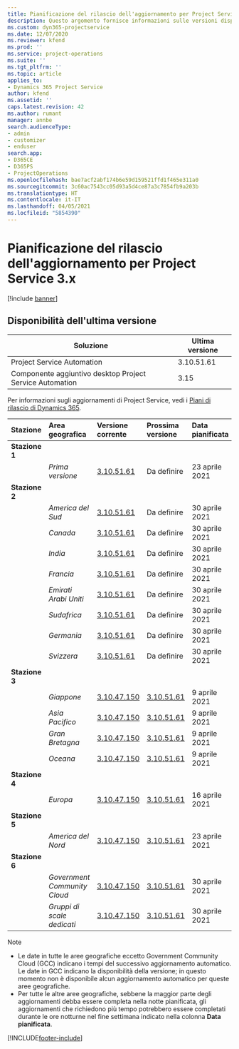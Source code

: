 ```yaml
---
title: Pianificazione del rilascio dell'aggiornamento per Project Service 3.x
description: Questo argomento fornisce informazioni sulle versioni disponibili e future di Dynamics 365 Project Service Automation.
ms.custom: dyn365-projectservice
ms.date: 12/07/2020
ms.reviewer: kfend
ms.prod: ''
ms.service: project-operations
ms.suite: ''
ms.tgt_pltfrm: ''
ms.topic: article
applies_to:
- Dynamics 365 Project Service
author: kfend
ms.assetid: ''
caps.latest.revision: 42
ms.author: rumant
manager: annbe
search.audienceType:
- admin
- customizer
- enduser
search.app:
- D365CE
- D365PS
- ProjectOperations
ms.openlocfilehash: bae7acf2abf174b6e59d159521ffd1f465e311a0
ms.sourcegitcommit: 3c60ac7543cc05d93a5d4ce87a3c7854fb9a203b
ms.translationtype: HT
ms.contentlocale: it-IT
ms.lasthandoff: 04/05/2021
ms.locfileid: "5854390"
---
```

# <a name="update-release-schedule-for-project-service-3x"></a>Pianificazione del rilascio dell'aggiornamento per Project Service 3.x

[!include [banner](../includes/psa-now-project-operations.md)]

## <a name="latest-version-availability"></a>Disponibilità dell'ultima versione

| Soluzione  | Ultima versione |
|-------|----|
| Project Service Automation    | 3.10.51.61 |
| Componente aggiuntivo desktop Project Service Automation                | 3.15          |

Per informazioni sugli aggiornamenti di Project Service, vedi i [Piani di rilascio di Dynamics 365](https://docs.microsoft.com/dynamics365/release-plans/). 

| Stazione  | Area geografica | Versione corrente | Prossima versione |  Data pianificata
| :---   | :---   | :---   | :---   |:---   |         
|<strong>Stazione 1</strong> | |  |  | |
| | <i>Prima versione</i> | [3.10.51.61](whats-new-ur-30.md) | Da definire | 23 aprile 2021
|<strong>Stazione 2</strong> | |  |  | |
| | <i>America del Sud</i> | [3.10.51.61](whats-new-ur-30.md) | Da definire | 30 aprile 2021
| | <i>Canada</i> | [3.10.51.61](whats-new-ur-30.md) | Da definire | 30 aprile 2021
| | <i>India</i> | [3.10.51.61](whats-new-ur-30.md) | Da definire | 30 aprile 2021
| | <i>Francia</i> | [3.10.51.61](whats-new-ur-30.md) | Da definire | 30 aprile 2021
| | <i>Emirati Arabi Uniti</i> | [3.10.51.61](whats-new-ur-30.md) | Da definire | 30 aprile 2021
| | <i>Sudafrica</i> | [3.10.51.61](whats-new-ur-30.md) | Da definire | 30 aprile 2021
| | <i>Germania</i> | [3.10.51.61](whats-new-ur-30.md) | Da definire | 30 aprile 2021
| | <i>Svizzera</i> | [3.10.51.61](whats-new-ur-30.md) | Da definire | 30 aprile 2021
|<strong>Stazione 3</strong> | |  |  | |
| | <i>Giappone</i> | [3.10.47.150](whats-new-ur-29-5.md) | [3.10.51.61](whats-new-ur-30.md) | 9 aprile 2021
| | <i>Asia Pacifico</i> | [3.10.47.150](whats-new-ur-29-5.md) | [3.10.51.61](whats-new-ur-30.md) | 9 aprile 2021
| | <i>Gran Bretagna</i> | [3.10.47.150](whats-new-ur-29-5.md) | [3.10.51.61](whats-new-ur-30.md) | 9 aprile 2021
| | <i>Oceana</i> | [3.10.47.150](whats-new-ur-29-5.md) | [3.10.51.61](whats-new-ur-30.md) | 9 aprile 2021
|<strong>Stazione 4</strong> | |  |  | |
| | <i>Europa</i> | [3.10.47.150](whats-new-ur-29-5.md) | [3.10.51.61](whats-new-ur-30.md) | 16 aprile 2021
|<strong>Stazione 5</strong> | |  |  | |
| | <i>America del Nord</i> | [3.10.47.150](whats-new-ur-29-5.md) | [3.10.51.61](whats-new-ur-30.md) | 23 aprile 2021
|<strong>Stazione 6</strong> | |  |  | |
| | <i>Government Community Cloud</i> | [3.10.47.150](whats-new-ur-29-5.md) | [3.10.51.61](whats-new-ur-30.md) | 30 aprile 2021
| | <i>Gruppi di scale dedicati</i> | [3.10.47.150](whats-new-ur-29-5.md) | [3.10.51.61](whats-new-ur-30.md) | 30 aprile 2021

>[!Note]
> - Le date in tutte le aree geografiche eccetto Government Community Cloud (GCC) indicano i tempi del successivo aggiornamento automatico. Le date in GCC indicano la disponibilità della versione; in questo momento non è disponibile alcun aggiornamento automatico per queste aree geografiche.
> - Per tutte le altre aree geografiche, sebbene la maggior parte degli aggiornamenti debba essere completa nella notte pianificata, gli aggiornamenti che richiedono più tempo potrebbero essere completati durante le ore notturne nel fine settimana indicato nella colonna **Data pianificata**.


[!INCLUDE[footer-include](../includes/footer-banner.md)]
